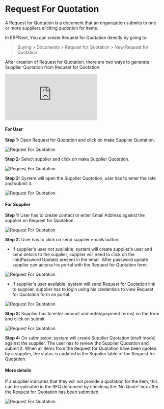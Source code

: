 # Request For Quotation

A Request for Quotation is a document that an organization submits to one or more suppliers eliciting quotation for items.

In ERPNext, You can create Request for Quotation directly by going to:

> Buying > Documents > Request for Quotation > New Request for Quotation

After creation of Request for Quotation, there are two ways to generate Supplier Quotation from Request for Quotation.

<div class="embed-container">
    <iframe src="https://www.youtube.com/embed/q85GFvWfZGI?rel=0" frameborder="0" allow="autoplay; encrypted-media" allowfullscreen>
    </iframe>
</div>


#### For User

__Step 1:__ Open Request for Quotation and click on make Supplier Quotation.

![Request For Quotation]({{docs_base_url}}/assets/img/buying/make-supplier-quotation-from-rfq.png)

__Step 2:__ Select supplier and click on make Supplier Quotation.

![Request For Quotation]({{docs_base_url}}/assets/img/buying/supplier-selection-from-rfq.png)

__Step 3:__ System will open the Supplier Quotation, user has to enter the rate and submit it.

![Request For Quotation]({{docs_base_url}}/assets/img/buying/supplier-quotation-from-rfq.png)

#### For Supplier

__Step 1:__ User has to create contact or enter Email Address against the supplier on Request for Quotation.

![Request For Quotation]({{docs_base_url}}/assets/img/buying/set-email-id.png)

__Step 2:__ User has to click on send supplier emails button.

* If supplier's user not available: system will create supplier's user and send details to the supplier, supplier will need to click on the link(Password Update) present in the email. After password update supplier can access his portal with the Request for Quotation form.

![Request For Quotation]({{docs_base_url}}/assets/img/buying/supplier-password-update-link.png)

* If supplier's user available: system will send Request for Quotation link to supplier, supplier has to login using his credentials to view Request for Quotation form on portal. 

![Request For Quotation]({{docs_base_url}}/assets/img/buying/send-rfq-link.png)

__Step 3:__ Supplier has to enter amount and notes(payment terms) on the form and click on submit

![Request For Quotation]({{docs_base_url}}/assets/img/buying/supplier-portal-rfq.png)

__Step 4:__ On submission, system will create Supplier Quotation (draft mode) against the supplier. The user has to review the Supplier Quotation
            and submit it. When all items from the Request for Quotation have been quoted by a supplier, the status is updated in the Supplier 
			table of the Request for Quotation.

#### More details

If a supplier indicates that they will not provide a quotation for the item, this can be indicated in the RFQ document by checking the 'No Quote' box after the Request for Quotation has been submitted.

![Request For Quotation]({{docs_base_url}}/assets/img/buying/request-for-quotation.gif)


